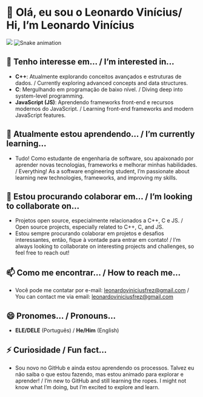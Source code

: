 ﻿# 👋 Olá, eu sou o Leonardo Vinícius/ Hi, I’m Leonardo Vinícius 

<picture>
  <source
    srcset="https://github-readme-stats.vercel.app/api?username=DEVFLEO&show_icons=true&theme=dark"
    media="(prefers-color-scheme: dark)"
  />
  <source
    srcset="https://github-readme-stats.vercel.app/api?username=DEVFLEO&show_icons=true"
    media="(prefers-color-scheme: light), (prefers-color-scheme: no-preference)"
  />
  <img src="https://github-readme-stats.vercel.app/api?username=DEVFLEO&show_icons=true" />
</picture>

<img src="https://raw.githubusercontent.com/DevFLeo/gitrepo/output/snake.svg" alt="Snake animation" />

## 👀 Tenho interesse em... / I’m interested in...
- **C++**: Atualmente explorando conceitos avançados e estruturas de dados. / Currently exploring advanced concepts and data structures.
- **C**: Mergulhando em programação de baixo nível. / Diving deep into system-level programming.
- **JavaScript (JS)**: Aprendendo frameworks front-end e recursos modernos do JavaScript. / Learning front-end frameworks and modern JavaScript features.

## 🌱 Atualmente estou aprendendo... / I’m currently learning...
- Tudo! Como estudante de engenharia de software, sou apaixonado por aprender novas tecnologias, frameworks e melhorar minhas habilidades. / Everything! As a software engineering student, I’m passionate about learning new technologies, frameworks, and improving my skills.

## 💞️ Estou procurando colaborar em... / I’m looking to collaborate on...
- Projetos open source, especialmente relacionados a C++, C e JS. / Open source projects, especially related to C++, C, and JS.
- Estou sempre procurando colaborar em projetos e desafios interessantes, então, fique à vontade para entrar em contato! / I’m always looking to collaborate on interesting projects and challenges, so feel free to reach out!

## 📫 Como me encontrar... / How to reach me...
- Você pode me contatar por e-mail: [leonardoviniciusfrez@gmail.com](mailto:leonardoviniciusfrez@gmail.com) / You can contact me via email: [leonardoviniciusfrez@gmail.com](mailto:leonardoviniciusfrez@gmail.com)


## 😄 Pronomes... / Pronouns...
- **ELE/DELE** (Português) / **He/Him** (English)

## ⚡ Curiosidade / Fun fact...
- Sou novo no GitHub e ainda estou aprendendo os processos. Talvez eu não saiba o que estou fazendo, mas estou animado para explorar e aprender! / I’m new to GitHub and still learning the ropes. I might not know what I’m doing, but I’m excited to explore and learn.
